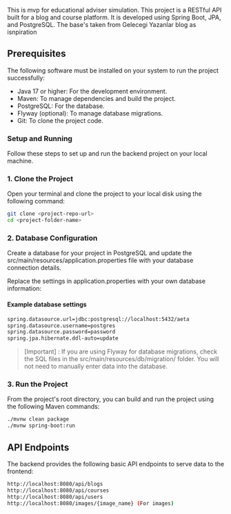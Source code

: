 This is mvp for educational adviser simulation. This project is a RESTful API built for a blog and course platform. It is developed using Spring Boot, JPA, and PostgreSQL. The base's taken from Gelecegi Yazanlar blog as isnpiration

## Prerequisites
The following software must be installed on your system to run the project successfully:

- Java 17 or higher: For the development environment.
- Maven: To manage dependencies and build the project.
- PostgreSQL: For the database.
- Flyway (optional): To manage database migrations.
- Git: To clone the project code.

### Setup and Running
Follow these steps to set up and run the backend project on your local machine.

### 1. Clone the Project
Open your terminal and clone the project to your local disk using the following command:
```bash
git clone <project-repo-url>
cd <project-folder-name>
```
### 2. Database Configuration
Create a database for your project in PostgreSQL and update the src/main/resources/application.properties file with your database connection details.

Replace the settings in application.properties with your own database information:

#### Example database settings
```bash
spring.datasource.url=jdbc:postgresql://localhost:5432/aeta
spring.datasource.username=postgres
spring.datasource.password=password
spring.jpa.hibernate.ddl-auto=update
```
> [Important]  : If you are using Flyway for database migrations, check the SQL files in the src/main/resources/db/migration/ folder. You will not need to manually enter data into the database.

### 3. Run the Project
From the project's root directory, you can build and run the project using the following Maven commands:
```bash
./mvnw clean package
./mvnw spring-boot:run
```

## API Endpoints
The backend provides the following basic API endpoints to serve data to the frontend:

```bash
http://localhost:8080/api/blogs
http://localhost:8080/api/courses
http://localhost:8080/api/users
http://localhost:8080/images/{image_name} (For images)
```
